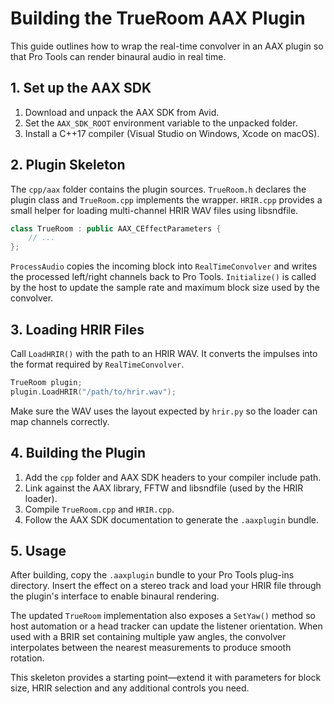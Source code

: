 # Building the TrueRoom AAX Plugin

This guide outlines how to wrap the real-time convolver in an AAX plugin so that Pro Tools can render binaural audio in real time.

## 1. Set up the AAX SDK

1. Download and unpack the AAX SDK from Avid.
2. Set the `AAX_SDK_ROOT` environment variable to the unpacked folder.
3. Install a C++17 compiler (Visual Studio on Windows, Xcode on macOS).

## 2. Plugin Skeleton

The `cpp/aax` folder contains the plugin sources. `TrueRoom.h` declares the plugin class and `TrueRoom.cpp` implements the wrapper. `HRIR.cpp` provides a small helper for loading multi-channel HRIR WAV files using libsndfile.

```cpp
class TrueRoom : public AAX_CEffectParameters {
    // ...
};
```

`ProcessAudio` copies the incoming block into `RealTimeConvolver` and writes the processed left/right channels back to Pro Tools. `Initialize()` is called by the host to update the sample rate and maximum block size used by the convolver.

## 3. Loading HRIR Files

Call `LoadHRIR()` with the path to an HRIR WAV. It converts the impulses into the format required by `RealTimeConvolver`.

```cpp
TrueRoom plugin;
plugin.LoadHRIR("/path/to/hrir.wav");
```

Make sure the WAV uses the layout expected by `hrir.py` so the loader can map channels correctly.

## 4. Building the Plugin

1. Add the `cpp` folder and AAX SDK headers to your compiler include path.
2. Link against the AAX library, FFTW and libsndfile (used by the HRIR loader).
3. Compile `TrueRoom.cpp` and `HRIR.cpp`.
4. Follow the AAX SDK documentation to generate the `.aaxplugin` bundle.

## 5. Usage

After building, copy the `.aaxplugin` bundle to your Pro Tools plug-ins directory. Insert the effect on a stereo track and load your HRIR file through the plugin's interface to enable binaural rendering.

The updated `TrueRoom` implementation also exposes a `SetYaw()` method so host automation or a head tracker can update the listener orientation. When used with a BRIR set containing multiple yaw angles, the convolver interpolates between the nearest measurements to produce smooth rotation.

This skeleton provides a starting point—extend it with parameters for block size, HRIR selection and any additional controls you need.